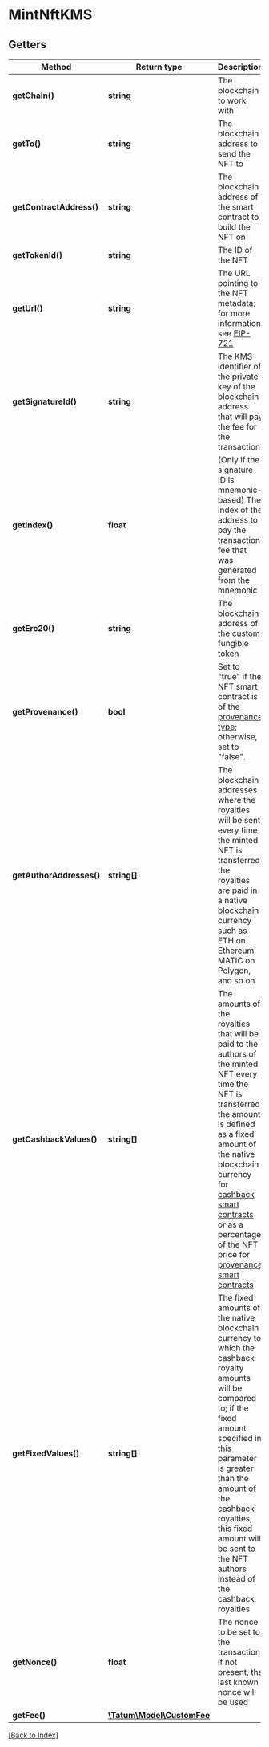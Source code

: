 # MintNftKMS

## Getters

Method | Return type | Description | Notes
------------ | ------------- | ------------- | -------------
**getChain()** | **string** | The blockchain to work with |
**getTo()** | **string** | The blockchain address to send the NFT to |
**getContractAddress()** | **string** | The blockchain address of the smart contract to build the NFT on |
**getTokenId()** | **string** | The ID of the NFT |
**getUrl()** | **string** | The URL pointing to the NFT metadata; for more information, see <a href="https://eips.ethereum.org/EIPS/eip-721#specification" target="_blank">EIP-721</a> |
**getSignatureId()** | **string** | The KMS identifier of the private key of the blockchain address that will pay the fee for the transaction |
**getIndex()** | **float** | (Only if the signature ID is mnemonic-based) The index of the address to pay the transaction fee that was generated from the mnemonic | [optional]
**getErc20()** | **string** | The blockchain address of the custom fungible token | [optional]
**getProvenance()** | **bool** | Set to "true" if the NFT smart contract is of the <a href="#operation/NftDeployErc721">provenance type</a>; otherwise, set to "false". | [optional]
**getAuthorAddresses()** | **string[]** | The blockchain addresses where the royalties will be sent every time the minted NFT is transferred; the royalties are paid in a native blockchain currency such as ETH on Ethereum, MATIC on Polygon, and so on | [optional]
**getCashbackValues()** | **string[]** | The amounts of the royalties that will be paid to the authors of the minted NFT every time the NFT is transferred; the amount is defined as a fixed amount of the native blockchain currency for <a href="#operation/NftDeployErc721">cashback smart contracts</a> or as a percentage of the NFT price for <a href="#operation/NftDeployErc721">provenance smart contracts</a> | [optional]
**getFixedValues()** | **string[]** | The fixed amounts of the native blockchain currency to which the cashback royalty amounts will be compared to; if the fixed amount specified in this parameter is greater than the amount of the cashback royalties, this fixed amount will be sent to the NFT authors instead of the cashback royalties | [optional]
**getNonce()** | **float** | The nonce to be set to the transaction; if not present, the last known nonce will be used | [optional]
**getFee()** | [**\Tatum\Model\CustomFee**](CustomFee.md) |  | [optional]

[[Back to Index]](../index.md)

